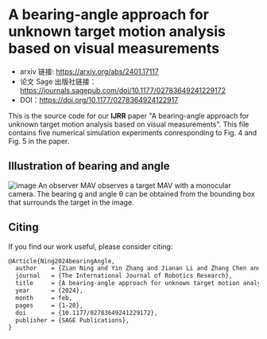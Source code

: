 # A bearing-angle approach for unknown target motion analysis based on visual measurements

- arxiv 链接: https://arxiv.org/abs/2401.17117
- 论文 Sage 出版社链接：https://journals.sagepub.com/doi/10.1177/02783649241229172
- DOI：https://doi.org/10.1177/0278364924122917


This is the source code for our **IJRR** paper "A bearing-angle approach for unknown target motion analysis based on visual measurements". This file contains five numerical simulation experiments conresponding to Fig. 4 and Fig. 5 in the paper.

## Illustration of bearing and angle
![image](https://github.com/ningzian/Bearing-angle/assets/19403501/aae88b28-0472-4be7-8e4e-35aa3d4683c0)
An observer MAV observes a target MAV with a monocular camera. The bearing g and angle θ can be obtained from the bounding box that surrounds the target in the image.


## Citing
If you find our work useful, please consider citing:
```latex
@Article{Ning2024bearingAngle,
  author    = {Zian Ning and Yin Zhang and Jianan Li and Zhang Chen and Shiyu Zhao},
  journal   = {The International Journal of Robotics Research},
  title     = {A bearing-angle approach for unknown target motion analysis based on visual measurements},
  year      = {2024},
  month     = feb,
  pages     = {1-20},
  doi       = {10.1177/02783649241229172},
  publisher = {SAGE Publications},
}
```
